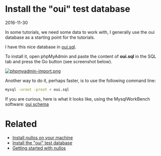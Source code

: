 Install the "oui" test database
===============================
2016-11-30


In some tutorials, we need some data to work with, I generally use the oui database
as a starting point for the tutorials.



I have this nice database in [oui.sql](https://github.com/lingtalfi/nullos-admin/tree/master/doc/tutorials/assets/oui.sql).


To install it, open phpMyAdmin and paste the content of **oui.sql** in the SQL tab and press the Go button (see screenshot below).

[![phpmyadmin-import.png](https://s19.postimg.org/8k9uvzo4j/phpmyadmin_import.png)](https://postimg.org/image/ng8e3kzj3/)


Another way to do it, perhaps faster, is to use the following command line:

```bash
mysql -uroot -proot < oui.sql
```

If you are curious, here is what it looks like, using the MysqlWorkBench software: [oui schema](https://github.com/lingtalfi/nullos-admin/tree/master/doc/tutorials/assets/db.png)




Related
==============
- [Install nullos on your machine](https://github.com/lingtalfi/nullos-admin/tree/master/doc/tutorials/install-nullos-on-your-machine.md)
- [Install the "oui" test database](https://github.com/lingtalfi/nullos-admin/tree/master/doc/tutorials/install-oui-database.md)
- [Getting started with nullos](https://github.com/lingtalfi/nullos-admin/tree/master/doc/tutorials/getting-started-with-nullos.md)